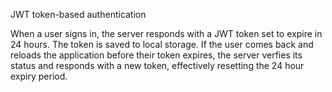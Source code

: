 JWT token-based authentication

When a user signs in, the server responds with a JWT token set to expire in 24 hours. The token is saved to local storage. If the user comes back and reloads the application before their token expires, the server verfies its status and responds with a new token, effectively resetting the 24 hour expiry period.